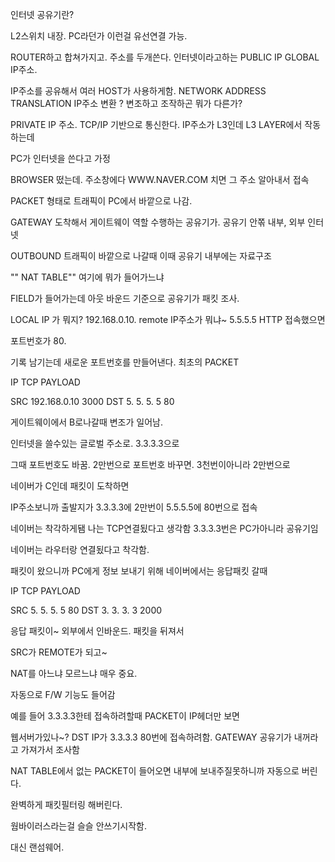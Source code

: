 인터넷 공유기란?

L2스위치 내장. PC라던가 이런걸 유선연결 가능.

ROUTER하고 합쳐가지고. 주소를 두개쓴다. 인터넷이라고하는 PUBLIC IP GLOBAL IP주소.


IP주소를 공유해서 여러 HOST가 사용하게함.  NETWORK ADDRESS TRANSLATION IP주소 변환 ? 변조하고 조작하곤 뭐가 다른가?


PRIVATE IP 주소. TCP/IP 기반으로 통신한다. IP주소가 L3인데 L3 LAYER에서 작동하는데

PC가 인터넷을 쓴다고 가정

BROWSER 떴는데. 주소창에다 WWW.NAVER.COM 치면 그 주소 알아내서 접속

PACKET 형태로 트래픽이 PC에서 바깥으로 나감.

GATEWAY 도착해서 게이트웨이 역할 수행하는 공유기가. 공유기 안쪾 내부, 외부 인터넷

OUTBOUND 트래픽이 바깥으로 나갈때 이때 공유기 내부에는 자료구조

"" NAT TABLE"" 여기에 뭐가 들어가느냐

FIELD가 들어가는데 아웃 바운드 기준으로 공유기가 패킷 조사.


LOCAL IP 가 뭐지? 192.168.0.10. remote IP주소가 뭐냐~ 5.5.5.5 HTTP 접속했으면


포트번호가 80. 

기록 남기는데 새로운 포트번호를 만들어낸다. 최초의 PACKET

IP TCP PAYLOAD

SRC 192.168.0.10  3000
DST 5. 5. 5. 5    80

게이트웨이에서 B로나갈때 변조가 일어남.

인터넷을 쓸수있는 글로벌 주소로. 3.3.3.3으로

그때 포트번호도 바꿈. 2만번으로 포트번호 바꾸면. 3천번이아니라 2만번으로 

네이버가 C인데 패킷이 도착하면 

IP주소보니까 출발지가 3.3.3.3에 2만번이 5.5.5.5에 80번으로 접속

네이버는 착각하게됌 나는 TCP연결됬다고 생각함 3.3.3.3번은 PC가아니라 공유기임


네이버는 라우터랑 연결됬다고 착각함. 

패킷이 왔으니까 PC에게 정보 보내기 위해 네이버에서는 응답패킷 갈때 

IP TCP PAYLOAD

SRC 5. 5. 5. 5 80
DST 3. 3. 3. 3 2000

응답 패킷이~  외부에서 인바운드. 패킷을 뒤져서

SRC가 REMOTE가 되고~ 


NAT를 아느냐 모르느냐 매우 중요.

자동으로 F/W 기능도 들어감

예를 들어 3.3.3.3한테 접속하려할때 PACKET이 IP헤더만 보면

웹서버가있나~? DST IP가 3.3.3.3 80번에 접속하려함.
GATEWAY 공유기가 내꺼라고 가져가서 조사함

NAT TABLE에서 없는 PACKET이 들어오면 내부에 보내주질못하니까 자동으로 버린다.

완벽하게 패킷필터링 해버린다.


웜바이러스라는걸 슬슬 안쓰기시작함.

대신 랜섬웨어.

